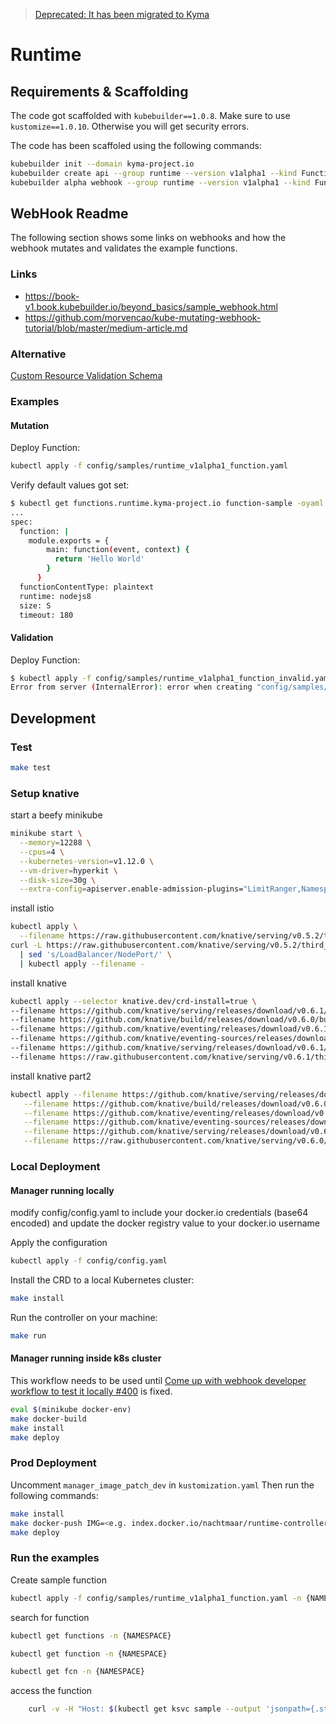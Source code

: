 > [Deprecated: It has been migrated to Kyma](https://github.com/kyma-project/kyma/tree/master/components)

# Runtime

## Requirements & Scaffolding

The code got scaffolded with `kubebuilder==1.0.8`.
Make sure to use `kustomize==1.0.10`. Otherwise you will get security errors.

The code has been scaffoled using the following commands:

```bash
kubebuilder init --domain kyma-project.io
kubebuilder create api --group runtime --version v1alpha1 --kind Function
kubebuilder alpha webhook --group runtime --version v1alpha1 --kind Function --type mutating
```

## WebHook Readme

The following section shows some links on webhooks and how the webhook mutates and validates the example functions.

### Links

- <https://book-v1.book.kubebuilder.io/beyond_basics/sample_webhook.html>
- <https://github.com/morvencao/kube-mutating-webhook-tutorial/blob/master/medium-article.md>

### Alternative

[Custom Resource Validation Schema](https://kubernetes.io/docs/tasks/access-kubernetes-api/custom-resources/custom-resource-definitions/#publish-validation-schema-in-openapi-v2)

### Examples

#### Mutation

Deploy Function:

```bash
kubectl apply -f config/samples/runtime_v1alpha1_function.yaml
```

Verify default values got set:

```bash
$ kubectl get functions.runtime.kyma-project.io function-sample -oyaml
...
spec:
  function: |
    module.exports = {
        main: function(event, context) {
          return 'Hello World'
        }
      }
  functionContentType: plaintext
  runtime: nodejs8
  size: S
  timeout: 180
```

#### Validation

Deploy Function:

```bash
$ kubectl apply -f config/samples/runtime_v1alpha1_function_invalid.yaml
Error from server (InternalError): error when creating "config/samples/runtime_v1alpha1_function_invalid.yaml": Internal error occurred: admission webhook "mutating-create-function.kyma-project.io" denied the request: runtime should be one of 'nodejs6,nodejs8'
```

## Development

### Test

```bash
make test
```

### Setup knative

start a beefy minikube

```bash
minikube start \
  --memory=12288 \
  --cpus=4 \
  --kubernetes-version=v1.12.0 \
  --vm-driver=hyperkit \
  --disk-size=30g \
  --extra-config=apiserver.enable-admission-plugins="LimitRanger,NamespaceExists,NamespaceLifecycle,ResourceQuota,ServiceAccount,DefaultStorageClass,MutatingAdmissionWebhook"
```

install istio

```bash
kubectl apply \
  --filename https://raw.githubusercontent.com/knative/serving/v0.5.2/third_party/istio-1.0.7/istio-crds.yaml &&
curl -L https://raw.githubusercontent.com/knative/serving/v0.5.2/third_party/istio-1.0.7/istio.yaml \
  | sed 's/LoadBalancer/NodePort/' \
  | kubectl apply --filename -
```

install knative

```bash
kubectl apply --selector knative.dev/crd-install=true \
--filename https://github.com/knative/serving/releases/download/v0.6.1/serving.yaml \
--filename https://github.com/knative/build/releases/download/v0.6.0/build.yaml \
--filename https://github.com/knative/eventing/releases/download/v0.6.1/release.yaml \
--filename https://github.com/knative/eventing-sources/releases/download/v0.6.0/eventing-sources.yaml \
--filename https://github.com/knative/serving/releases/download/v0.6.1/monitoring.yaml \
--filename https://raw.githubusercontent.com/knative/serving/v0.6.1/third_party/config/build/clusterrole.yaml

```

install knative part2

```bash
kubectl apply --filename https://github.com/knative/serving/releases/download/v0.6.0/serving.yaml --selector networking.knative.dev/certificate-provider!=cert-manager \
   --filename https://github.com/knative/build/releases/download/v0.6.0/build.yaml \
   --filename https://github.com/knative/eventing/releases/download/v0.6.0/release.yaml \
   --filename https://github.com/knative/eventing-sources/releases/download/v0.6.0/eventing-sources.yaml \
   --filename https://github.com/knative/serving/releases/download/v0.6.0/monitoring.yaml \
   --filename https://raw.githubusercontent.com/knative/serving/v0.6.0/third_party/config/build/clusterrole.yaml
```

### Local Deployment

#### Manager running locally

modify config/config.yaml to include your docker.io credentials (base64 encoded) and update the docker registry value to your docker.io username

Apply the configuration

```bash
kubectl apply -f config/config.yaml
```

Install the CRD to a local Kubernetes cluster:

```bash
make install
```

Run the controller on your machine:

```bash
make run
```

#### Manager running inside k8s cluster

This workflow needs to be used until [Come up with webhook developer workflow to test it locally #400](https://github.com/kubernetes-sigs/kubebuilder/issues/400) is fixed.

```bash
eval $(minikube docker-env)
make docker-build
make install
make deploy
```

### Prod Deployment

Uncomment `manager_image_patch_dev` in `kustomization.yaml`
Then run the following commands:

```bash
make install
make docker-push IMG=<e.g. index.docker.io/nachtmaar/runtime-controller>
make deploy
```

### Run the examples

Create sample function

```bash
kubectl apply -f config/samples/runtime_v1alpha1_function.yaml -n {NAMESPACE}
```

search for function

```bash
kubectl get functions -n {NAMESPACE}
```

```bash
kubectl get function -n {NAMESPACE}
```

```bash
kubectl get fcn -n {NAMESPACE}
```

access the function

```bash
	curl -v -H "Host: $(kubectl get ksvc sample --output 'jsonpath={.status.domain}' -n {NAMESPACE}" http://$(minikube ip):$(kubectl get svc istio-ingressgateway --namespace istio-system --output 'jsonpath={.spec.ports[?(@.port==80)].nodePort}')
```
